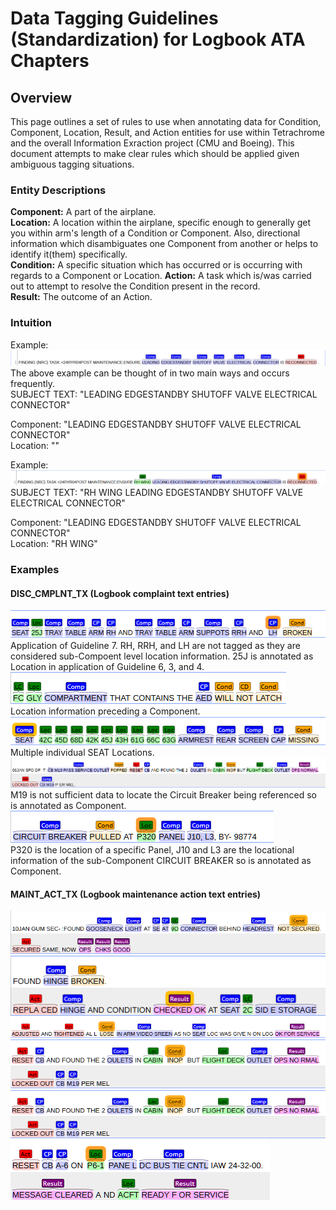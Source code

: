 # Data Tagging Guidelines (Standardization) for Logbook ATA Chapters

## Overview   
This page outlines a set of rules to use when annotating data for Condition, Component, Location, Result, and Action entities for use within Tetrachrome and the overall Information Exraction project (CMU and Boeing). This document attempts to make clear rules which should be applied given ambiguous tagging situations.


### Entity Descriptions
**Component:** A part of the airplane.  
**Location:** A location within the airplane, specific enough to generally get you within arm's length of a Condition or Component. Also, directional information which disambiguates one Component from another or helps to identify it(them) specifically.     
**Condition:** A specific situation which has occurred or is occurring with regards to a Component or Location.
**Action:** A task which is/was carried out to attempt to resolve the Condition present in the record.  
**Result:** The outcome of an Action.  


### Intuition

Example:   
![Intuition Example](IMG/Intuition.png)   
The above example can be thought of in two main ways and occurs frequently.   
SUBJECT TEXT: "LEADING EDGESTANDBY SHUTOFF VALVE ELECTRICAL CONNECTOR"    
 
Component: "LEADING EDGESTANDBY SHUTOFF VALVE ELECTRICAL CONNECTOR"    
Location: ""   


Example:   
![Intuition Example 2](IMG/Intuition2.png)     
SUBJECT TEXT: "RH WING LEADING EDGESTANDBY SHUTOFF VALVE ELECTRICAL CONNECTOR"   
 
Component: "LEADING EDGESTANDBY SHUTOFF VALVE ELECTRICAL CONNECTOR"    
Location: "RH WING"   
 

### Examples   

#### DISC_CMPLNT_TX (Logbook complaint text entries)  
![ATA 25 Number 1](IMG/Complaint/Logbook1.png)  
Application of Guideline 7. RH, RRH, and LH are not tagged as they are considered sub-Compoent level location information. 25J is annotated as Location in application of Guideline  6, 3, and 4.
![ATA 25 Number 2](IMG/Complaint/Logbook2.png)  
Location information preceding a Component.
![ATA 25 Number 4](IMG/Complaint/Logbook4.png)  
Multiple individual SEAT Locations.
![ATA 24 Number 1](IMG/Complaint/Logbook5.png)  
M19 is not sufficient data to locate the Circuit Breaker being referenced so is annotated as Component.
![ATA 24 Number 4](IMG/Complaint/Logbook8.png)  
P320 is the location of a specific Panel, J10 and L3 are the locational information of the sub-Component CIRCUIT BREAKER so is annotated as Component.
  
#### MAINT_ACT_TX (Logbook maintenance action text entries)  
![ATA 24 Number 1](IMG/Action/Logbook9.png)  
![ATA 24 Number 2](IMG/Action/Logbook10.png)  
![ATA 24 Number 4](IMG/Action/Logbook12.png)  
![ATA 24 Number 1](IMG/Action/Logbook13.png)  
![ATA 24 Number 2](IMG/Action/Logbook14.png)  
![ATA 24 Number 3](IMG/Action/Logbook15.png)  
